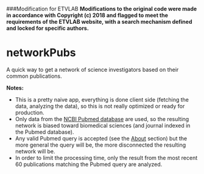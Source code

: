 ###Modification for ETVLAB 
**Modifications to the original code were made in accordance with Copyright (c) 2018 and flagged to meet the requirements of the ETVLAB website, with a search mechanism defined and locked for specific authors.**

# networkPubs
A quick way to get a network of science investigators based on their common publications.

**Notes:** 

- This is a pretty naive app, everything is done client side (fetching the data, analyzing the data), so this is not really optimized or ready for production.
- Only data from the [NCBI Pubmed database](https://www.ncbi.nlm.nih.gov/pubmed/) are used, so the resulting network is biased toward biomedical sciences (and journal indexed in the Pubmed database).
- Any valid Pubmed query is accepted (see the [About](https://gcalmettes.github.io/networkPubs/about.html) section) but the more general the query will be, the more disconnected the resulting network will be.
-  In order to limit the processing time, only the result from the most recent 60 publications matching the Pubmed query are analyzed.
